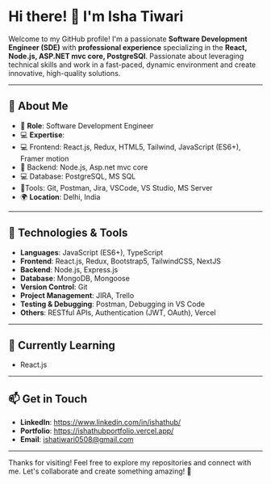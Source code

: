 
# Hi there! 👋 I'm Isha Tiwari

Welcome to my GitHub profile! I'm a passionate **Software Development Engineer (SDE)** with **professional experience** specializing in the **React, Node.js, ASP.NET mvc core, PostgreSQl**. 
Passionate about leveraging technical skills and work in a fast-paced, dynamic environment and create innovative, high-quality solutions.

---

## 🚀 About Me

- 🌟 **Role**: Software Development Engineer
- 💻 **Expertise**: 
- 💻 Frontend: React.js, Redux, HTML5, Tailwind, JavaScript (ES6+), Framer motion
- 🚀 Backend: Node.js, Asp.net mvc core
- 💻 Database: PostgreSQL, MS SQL
- 🔧Tools: Git, Postman, Jira, VSCode, VS Studio, MS Server
- 🌍 **Location**: Delhi, India

---

## 🔧 Technologies & Tools

- **Languages**: JavaScript (ES6+), TypeScript
- **Frontend**: React.js, Redux, Bootstrap5, TailwindCSS, NextJS
- **Backend**: Node.js, Express.js
- **Database**: MongoDB, Mongoose
- **Version Control**: Git
- **Project Management**: JIRA, Trello
- **Testing & Debugging**: Postman, Debugging in VS Code
- **Others**: RESTful APIs, Authentication (JWT, OAuth), Vercel

---

## 🌱 Currently Learning

- React.js

---

## 📫 Get in Touch

- **LinkedIn**: https://www.linkedin.com/in/ishathub/
- **Portfolio**: https://ishathubportfolio.vercel.app/
- **Email**: ishatiwari0508@gmail.com

---

Thanks for visiting! Feel free to explore my repositories and connect with me. Let's collaborate and create something amazing! 🚀

